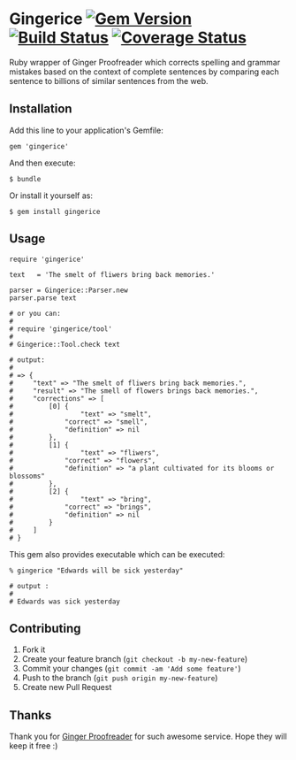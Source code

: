 # Gingerice [![Gem Version](https://badge.fury.io/rb/gingerice.png)](http://badge.fury.io/rb/gingerice) [![Build Status](https://travis-ci.org/subosito/gingerice.png)](https://travis-ci.org/subosito/gingerice) [![Coverage Status](https://coveralls.io/repos/subosito/gingerice/badge.png)](https://coveralls.io/r/subosito/gingerice)

Ruby wrapper of Ginger Proofreader which corrects spelling and grammar mistakes based on the context of complete sentences by comparing each sentence to billions of similar sentences from the web.

## Installation

Add this line to your application's Gemfile:

    gem 'gingerice'

And then execute:

    $ bundle

Or install it yourself as:

    $ gem install gingerice

## Usage

    require 'gingerice'

    text   = 'The smelt of fliwers bring back memories.'

    parser = Gingerice::Parser.new
    parser.parse text

    # or you can:
    #
    # require 'gingerice/tool'
    #
    # Gingerice::Tool.check text

    # output:
    #
    # => {
    #     "text" => "The smelt of fliwers bring back memories.",
    #     "result" => "The smell of flowers brings back memories.",
    #     "corrections" => [
    #         [0] {
    #                 "text" => "smelt",
    #             "correct" => "smell",
    #             "definition" => nil
    #         },
    #         [1] {
    #                 "text" => "fliwers",
    #             "correct" => "flowers",
    #             "definition" => "a plant cultivated for its blooms or blossoms"
    #         },
    #         [2] {
    #                 "text" => "bring",
    #             "correct" => "brings",
    #             "definition" => nil
    #         }
    #     ]
    # }

This gem also provides executable which can be executed:

    % gingerice "Edwards will be sick yesterday"

    # output :
    #
    # Edwards was sick yesterday

## Contributing

1. Fork it
2. Create your feature branch (`git checkout -b my-new-feature`)
3. Commit your changes (`git commit -am 'Add some feature'`)
4. Push to the branch (`git push origin my-new-feature`)
5. Create new Pull Request

## Thanks

Thank you for [Ginger Proofreader](http://www.gingersoftware.com/) for such awesome service. Hope they will keep it free :)
